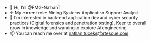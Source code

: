- 👋 Hi, I’m @FMG-NathanT
- ✈ My current role: Mining Systems Application Support Analyst
- 👀 I’m interested in back-end application dev and cyber security practices (Digital forensics and penetration testing). Keen to overall grow in knowledge and wanting to explore AI engineering.
- 📫 You can reach me over at nathan.tucek@fortescue.com

<!---
FMG-NathanT/FMG-NathanT is a ✨ special ✨ repository because its `README.md` (this file) appears on your GitHub profile.
You can click the Preview link to take a look at your changes.
--->
